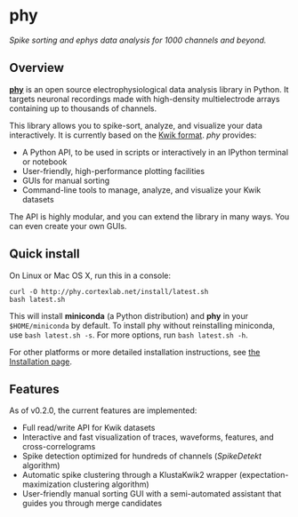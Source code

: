 # phy

_Spike sorting and ephys data analysis for 1000 channels and beyond._

## Overview

[**phy**](https://github.com/kwikteam/phy) is an open source electrophysiological data analysis library in Python. It targets neuronal recordings made with high-density multielectrode arrays containing up to thousands of channels.

This library allows you to spike-sort, analyze, and visualize your data interactively. It is currently based on the [Kwik format](kwik-format.md). *phy* provides:

* A Python API, to be used in scripts or interactively in an IPython terminal or notebook
* User-friendly, high-performance plotting facilities
* GUIs for manual sorting
* Command-line tools to manage, analyze, and visualize your Kwik datasets

The API is highly modular, and you can extend the library in many ways. You can even create your own GUIs.

## Quick install

On Linux or Mac OS X, run this in a console:

```
curl -O http://phy.cortexlab.net/install/latest.sh
bash latest.sh
```

This will install **miniconda** (a Python distribution) and **phy** in your `$HOME/miniconda` by default. To install phy without reinstalling miniconda, use `bash latest.sh -s`. For more options, run `bash latest.sh -h`.

For other platforms or more detailed installation instructions, see [the Installation page](install.md).

## Features

As of v0.2.0, the current features are implemented:

* Full read/write API for Kwik datasets
* Interactive and fast visualization of traces, waveforms, features, and cross-correlograms
* Spike detection optimized for hundreds of channels (*SpikeDetekt* algorithm)
* Automatic spike clustering through a KlustaKwik2 wrapper (expectation-maximization clustering algorithm)
* User-friendly manual sorting GUI with a semi-automated assistant that guides you through merge candidates
